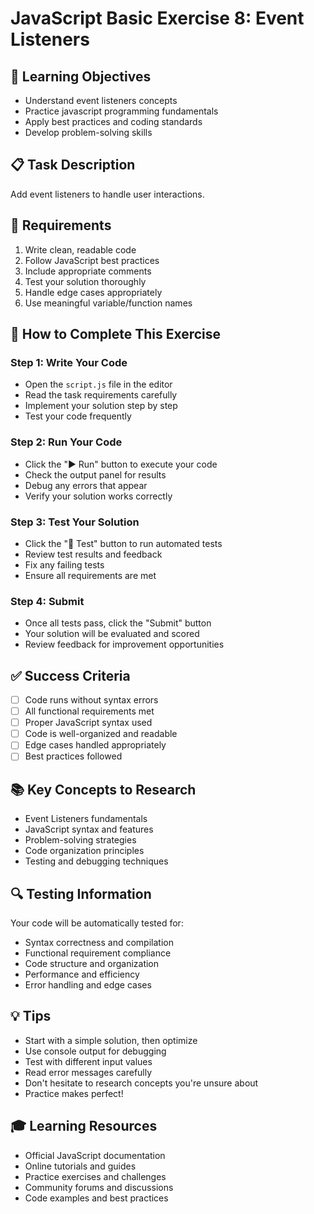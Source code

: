 # JavaScript Basic Exercise 8: Event Listeners

## 🎯 Learning Objectives
- Understand event listeners concepts
- Practice javascript programming fundamentals
- Apply best practices and coding standards
- Develop problem-solving skills

## 📋 Task Description
Add event listeners to handle user interactions.

## 🔧 Requirements
1. Write clean, readable code
2. Follow JavaScript best practices
3. Include appropriate comments
4. Test your solution thoroughly
5. Handle edge cases appropriately
6. Use meaningful variable/function names

## 🚀 How to Complete This Exercise

### Step 1: Write Your Code
- Open the `script.js` file in the editor
- Read the task requirements carefully
- Implement your solution step by step
- Test your code frequently

### Step 2: Run Your Code
- Click the "▶️ Run" button to execute your code
- Check the output panel for results
- Debug any errors that appear
- Verify your solution works correctly

### Step 3: Test Your Solution
- Click the "🧪 Test" button to run automated tests
- Review test results and feedback
- Fix any failing tests
- Ensure all requirements are met

### Step 4: Submit
- Once all tests pass, click the "Submit" button
- Your solution will be evaluated and scored
- Review feedback for improvement opportunities

## ✅ Success Criteria
- [ ] Code runs without syntax errors
- [ ] All functional requirements met
- [ ] Proper JavaScript syntax used
- [ ] Code is well-organized and readable
- [ ] Edge cases handled appropriately
- [ ] Best practices followed

## 📚 Key Concepts to Research
- Event Listeners fundamentals
- JavaScript syntax and features
- Problem-solving strategies
- Code organization principles
- Testing and debugging techniques

## 🔍 Testing Information
Your code will be automatically tested for:
- Syntax correctness and compilation
- Functional requirement compliance
- Code structure and organization
- Performance and efficiency
- Error handling and edge cases

## 💡 Tips
- Start with a simple solution, then optimize
- Use console output for debugging
- Test with different input values
- Read error messages carefully
- Don't hesitate to research concepts you're unsure about
- Practice makes perfect!

## 🎓 Learning Resources
- Official JavaScript documentation
- Online tutorials and guides
- Practice exercises and challenges
- Community forums and discussions
- Code examples and best practices